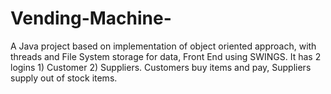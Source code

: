 # Vending-Machine-
A Java project based on implementation of object oriented approach, with threads and File System storage for data, Front End using SWINGS. It has 2 logins 1) Customer 2) Suppliers. Customers buy items and pay, Suppliers supply out of stock items.
